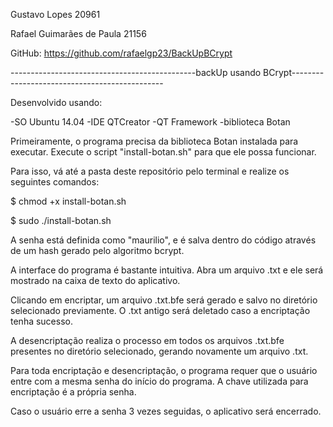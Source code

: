 Gustavo Lopes 20961

Rafael Guimarães de Paula 21156

GitHub: https://github.com/rafaelgp23/BackUpBCrypt

----------------------------------------------backUp usando BCrypt----------------------------------------------

Desenvolvido usando:

-SO Ubuntu 14.04
-IDE QTCreator
-QT Framework
-biblioteca Botan

Primeiramente, o programa precisa da biblioteca Botan instalada para executar. Execute o script "install-botan.sh" para que ele possa funcionar.

Para isso, vá até a pasta deste repositório pelo terminal e realize os seguintes comandos:

$ chmod +x install-botan.sh

$ sudo ./install-botan.sh

A senha está definida como "maurilio", e é salva dentro do código através de um hash gerado pelo algoritmo bcrypt.

A interface do programa é bastante intuitiva. Abra um arquivo .txt e ele será mostrado na caixa de texto do aplicativo.

Clicando em encriptar, um arquivo .txt.bfe será gerado e salvo no diretório selecionado previamente. O .txt antigo será deletado caso a encriptação tenha sucesso.

A desencriptação realiza o processo em todos os arquivos .txt.bfe presentes no diretório selecionado, gerando novamente um arquivo .txt.

Para toda encriptação e desencriptação, o programa requer que o usuário entre com a mesma senha do início do programa. A chave utilizada para encriptação é a própria senha.

Caso o usuário erre a senha 3 vezes seguidas, o aplicativo será encerrado.
